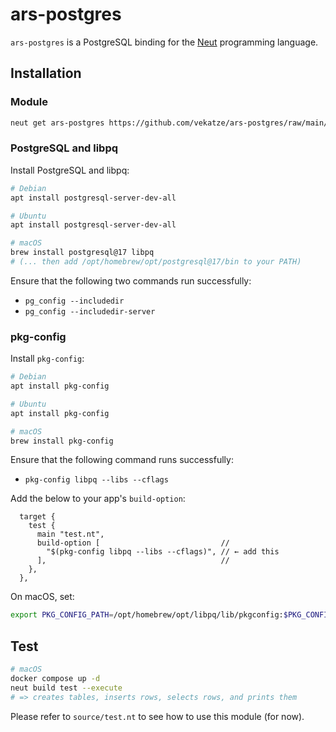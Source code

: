 # ars-postgres

`ars-postgres` is a PostgreSQL binding for the [Neut](https://vekatze.github.io/neut/) programming language.

## Installation

### Module

```sh
neut get ars-postgres https://github.com/vekatze/ars-postgres/raw/main/archive/0-1-14.tar.zst
```

### PostgreSQL and libpq

Install PostgreSQL and libpq:

```sh
# Debian
apt install postgresql-server-dev-all

# Ubuntu
apt install postgresql-server-dev-all

# macOS
brew install postgresql@17 libpq
# (... then add /opt/homebrew/opt/postgresql@17/bin to your PATH)
```

Ensure that the following two commands run successfully:

- `pg_config --includedir`
- `pg_config --includedir-server`

### pkg-config

Install `pkg-config`:

```sh
# Debian
apt install pkg-config

# Ubuntu
apt install pkg-config

# macOS
brew install pkg-config
```

Ensure that the following command runs successfully:

- `pkg-config libpq --libs --cflags`

Add the below to your app's `build-option`:

```ens
  target {
    test {
      main "test.nt",
      build-option [                           //
        "$(pkg-config libpq --libs --cflags)", // ← add this
      ],                                       //
    },
  },
```

On macOS, set:

```sh
export PKG_CONFIG_PATH=/opt/homebrew/opt/libpq/lib/pkgconfig:$PKG_CONFIG_PATH
```

## Test

```sh
# macOS
docker compose up -d
neut build test --execute
# => creates tables, inserts rows, selects rows, and prints them
```

Please refer to `source/test.nt` to see how to use this module (for now).
